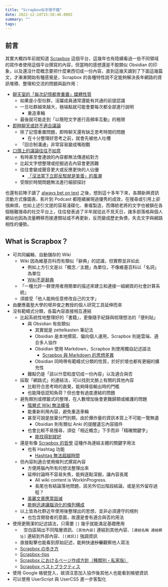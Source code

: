 ```yaml
---
title: "Scrapbox似乎很不錯"
date: 2022-12-24T15:58:40.000Z
summary: ""
tags:
---
```


## 前言

其實大概四年前就知道 [Scrapbox][] 這個平台，這幾年也有陸續看過一些不同領域的寫作者使用這個平台撰寫的內容，但當時的感想還是不脫類似 Obsidian 的印象，以及還沒什麼概念要把什麼東西切成一份內容，直到這幾天讀到了下面這幾篇文，才漸漸開始有種感覺是，Scrapbox 的各種特性說不定能夠解決長年網路的資訊堆積、整理和交流的問題與副作用：

[scrapbox]: https://scrapbox.io/

- [聊天室的「每次記憶都會重置」媒體性質](https://scrapbox.io/villagepump/%E3%83%81%E3%83%A3%E3%83%83%E3%83%88%E3%81%AE%E6%AF%8E%E5%9B%9E%E8%A8%98%E6%86%B6%E3%81%8C%E3%83%AA%E3%82%BB%E3%83%83%E3%83%88%E3%81%95%E3%82%8C%E3%82%8B%E3%83%A1%E3%83%87%E3%82%A3%E3%82%A2%E7%9A%84%E6%80%A7%E8%B3%AA)
  - 如果是小型社群，活躍成員通常還能有共通的前提認識
  - 一旦社群越來越大，極端點就可能會要每次都全部進行說明
    - 重造車輪
  - 最後就可能走到「以簡短文字進行高頻率互動」的極限
- [即時聊天或許不適合議論](https://scrapbox.io/villagepump/%E3%82%84%E3%81%A3%E3%81%B1%E3%82%8A%E3%83%AA%E3%82%A2%E3%83%AB%E3%82%BF%E3%82%A4%E3%83%A0%E3%81%AA%E3%83%81%E3%83%A3%E3%83%83%E3%83%88%E3%81%AF%E8%AD%B0%E8%AB%96%E3%81%AB%E5%90%91%E3%81%8B%E3%81%AA%E3%81%84%E3%81%8B%E3%82%82%E3%81%97%E3%82%8C%E3%81%AA%E3%81%84)
  - 除了記憶重置問題，即時聊天還有缺乏思考時間的問題
    - 在十分整理好思考之前，就會先被他人吐槽
  - 「回合制溝通」非常容易變成嘴砲戰
- [口頭上的議論往往不如意](https://scrapbox.io/villagepump/%E5%8F%A3%E9%A0%AD%E3%81%A7%E3%81%AE%E8%AD%B0%E8%AB%96%E3%81%AF%E3%81%86%E3%81%BE%E3%81%8F%E3%81%84%E3%81%8B%E3%81%AA%E3%81%84)
  - 有時甚至會連說的內容都無法傳達給對方
  - 比起文字想整理或挖掘過去內容會更困難
  - 往往會變成聲音更大或反應更快的人佔優
    - [「沒法當下立即反駁就是笨蛋」的風潮](https://scrapbox.io/villagepump/%E3%81%9D%E3%81%AE%E5%A0%B4%E3%81%A7%E7%B4%A0%E6%97%A9%E3%81%8F%E8%A8%80%E3%81%84%E8%BF%94%E3%81%9B%E3%81%AA%E3%81%91%E3%82%8C%E3%81%B0%E3%83%90%E3%82%AB%E3%80%81%E3%81%BF%E3%81%9F%E3%81%84%E3%81%AA%E9%A2%A8%E6%BD%AE)
  - 受限於時間問題無法進行細部探討

也還有前陣子讀了 [always bet on text](https://graydon2.dreamwidth.org/193447.html) 之後，想到這十多年下來，各類新興資訊流動方式像圖表、影片到 Podcast 都陸續展現過優秀的成效，在搜尋或引用上卻很麻煩，也如上述引文提的容易淺碟化、重複製造，而傳統老將的文字也被鎖在各個極難搜尋的社交平台上，往往發表過了半年就從此不見天日，諸多部落格與個人網站也因為流量轉移而接連關站或不再更新，反而變成歷史負債，失去文字與網路相性的優勢。

## What is Scrapbox？

- 可共同編輯、自動儲存的 Wiki
  - Wiki 因為維基百科而有類似「辭典」的認識，但實際並非如此
    - 例如上方引文是以「概念／主題」為單位，不像維基百科以「名詞」為單位
    - [Wiki不是辭典](https://scrapbox.io/nishio/Wiki%E3%81%AF%E8%BE%9E%E6%9B%B8%E3%81%A7%E3%81%AF%E3%81%AA%E3%81%84)
  - 「一種允許一群使用者用簡單的描述來建立和連接一組網頁的社會計算系統」
  - 須接受「他人能夠任意修改自己的文字」
- 由慶應義塾大學的增井俊之教授的個人研究工具延伸而來
- 沒有範疇式分類，各篇內容直接相互連結
  - 比起系統性地整理好的「書籍」，更像隨手紀錄與梳理想法的「便利貼」
    - 與 Obsidian 有些類似
      - 其實就是 zettelkasten 筆記法
      - Obsidian 是本地撰寫、偏向個人運用，Scrapbox 則是雲端、適合多人協作
      - Obsidian 使用 Markdown，Scrapbox 則使用獨自記述語法
        - [Scrapbox 與 Markdown 的思想差異](https://scrapbox.io/rakusai/Scrapbox%E3%81%A8Markdown%E3%81%AE%E6%80%9D%E6%83%B3%E7%9A%84%E3%81%AA%E9%81%95%E3%81%84)
      - Obsidian 同時帶有範疇式分類的性質，於好於壞也都有更細的擴充性
    - 難點仍是「該以什麼粒度切成一份內容」以及適合與否
  - 採取「網路式」的連結法，可以找到文脈上有關的其他內容
    - 比較符合思考時的直覺，能夠降低輸出時的門檻
    - 也能降低認知負荷？但也會有過度連結的問題
  - 避免類別或標籤式的整理，在人數增加後會更難歸類或維護的問題
    - [階層式 Wiki 無法擴張](https://scrapbox.io/shokai/%E9%9A%8E%E5%B1%A4%E6%95%B4%E7%90%86%E5%9E%8BWiKi%E3%81%AF%E3%82%B9%E3%82%B1%E3%83%BC%E3%83%AB%E3%81%97%E3%81%AA%E3%81%84)
    - 能重新利用內容，避免重造車輪
    - 甚至可說是放棄分門別類，由於爆炸量的資訊本質上不可能一覽無遺
      - Obsidian 則有類似 Anki 的提醒遺忘內容插件
    - 也會比較不易搜尋，須從「相近概念」下手而非「精確關鍵字」
      - [能找得到就好](https://scrapbox.io/shokai/%E6%9C%80%E7%B5%82%E7%9A%84%E3%81%AB%E8%A6%8B%E3%81%A4%E3%81%8B%E3%82%8C%E3%81%B0%E3%82%88%E3%81%84)
  - 還是有像 [Scrapbox 的哲學](https://scrapbox.io/shokai/Scrapbox%E3%81%AE%E5%93%B2%E5%AD%A6) 這種作為連結主體的關鍵字用法
    - 也有 Hashtag 功能
      - [Hashtag 無法超越時間](https://scrapbox.io/villagepump/%E3%83%8F%E3%83%83%E3%82%B7%E3%83%A5%E3%82%BF%E3%82%B0%E3%81%AF%E6%99%82%E9%96%93%E3%82%92%E8%B6%85%E8%B6%8A%E3%81%97%E3%81%AA%E3%81%84)
  - 但內容則適合使用條列式撰寫內容
    - 方便將腦內所有的想法整理出來
    - 延伸討論時不容易失焦，能夠逐點深掘，讓內容長尾
      - All wiki content is WorkInProgress.
      - 長尾也有結論落地問題，該另外切出階段結論，或是另外留存過程？
    - [美麗文章應當毀滅](https://scrapbox.io/shokai/%E7%BE%8E%E6%96%87%E7%AB%A0%E6%BB%85%E3%81%99%E3%81%B9%E3%81%97)
    - [能夠迅速讓腦消化的條列構成](https://scrapbox.io/villagepump/%E9%A0%AD%E3%81%AB%E3%82%B9%E3%83%83%E3%81%A8%E5%85%A5%E3%81%A3%E3%81%A6%E3%81%8F%E3%82%8B%E7%AE%87%E6%9D%A1%E6%9B%B8%E3%81%8D%E3%81%AE%E6%A7%8B%E6%88%90%E6%96%B9%E6%B3%95)
  - 以上皆為社群近年使用後整理出的思想，並非必須遵守的規則
    - 也包含開發者的意圖，故還是會有適合與否的用法
- 使用更簡潔的記述語法，只需要 `[]` 幾乎就能滿足基礎應用
  - ` `&nbsp;空白區隔出不同階層資訊、`[其他內容]` 連結到其他內容、`[連結名稱 連結網址]` 連結到外部內容、`[[資訊]]` 強調資訊
  - 直接點擊也能看到原始記述，能夠快速~~抄襲~~觀察他人寫法
  - [Scrapbox の歩き方](https://scrapbox.io/mrsekut-p/Scrapbox%E3%81%AE%E6%AD%A9%E3%81%8D%E6%96%B9)
  - [Scrapbox-tips](https://scrapbox.io/suto3/Scrapbox-tips)
  - [Scrapbox におけるページ作成方針（種類別・私家版）](https://scrapbox.io/hys/Scrapbox%E3%81%AB%E3%81%8A%E3%81%91%E3%82%8B%E3%83%9A%E3%83%BC%E3%82%B8%E4%BD%9C%E6%88%90%E6%96%B9%E9%87%9D%EF%BC%88%E7%A8%AE%E9%A1%9E%E5%88%A5%E3%83%BB%E7%A7%81%E5%AE%B6%E7%89%88%EF%BC%89)
  - [Scrapbox ベストプラクティス](https://scrapbox.io/nishio/Scrapbox%E3%83%99%E3%82%B9%E3%83%88%E3%83%97%E3%83%A9%E3%82%AF%E3%83%86%E3%82%A3%E3%82%B9)
- 使用 Google 帳號登入，故須注意加入協作後其他人也能看到帳號資訊
- 可以使用 UserScript 與 UserCSS 進一步客製化
